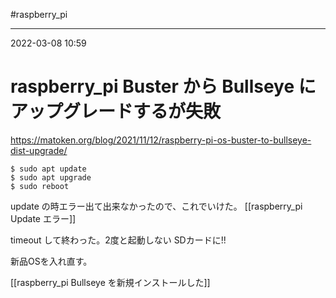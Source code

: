#raspberry_pi 

---
2022-03-08  10:59

# raspberry_pi  Buster から Bullseye にアップグレードするが失敗

https://matoken.org/blog/2021/11/12/raspberry-pi-os-buster-to-bullseye-dist-upgrade/

```shell
$ sudo apt update
$ sudo apt upgrade
$ sudo reboot
```

update の時エラー出て出来なかったので、これでいけた。
[[raspberry_pi  Update エラー]]


timeout して終わった。2度と起動しない SDカードに!!

新品OSを入れ直す。

[[raspberry_pi   Bullseye を新規インストールした]]
